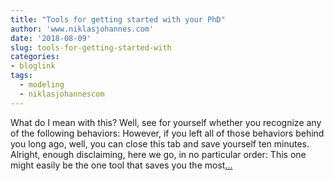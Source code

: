 ```yaml
---
title: "Tools for getting started with your PhD"
author: 'www.niklasjohannes.com'
date: '2018-08-09'
slug: tools-for-getting-started-with
categories:
- bloglink
tags:
  - modeling
  - niklasjohannescom
---
```


What do I mean with this? Well, see for yourself whether you recognize any of the following behaviors: However, if you left all of those behaviors behind you long ago, well, you can close this tab and save yourself ten minutes. Alright, enough disclaiming, here we go, in no particular order: This one might easily be the one tool that saves you the most[... <i class="fas fa-external-link-alt"></i>](https://niklasjohannes.com/post/tools-for-getting-started-with-your-phd/)

